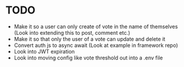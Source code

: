 # TODO

* Make it so a user can only create of vote in the name of themselves (Look into
  extending this to post, comment etc.)
* Make it so that only the user of a vote can update and delete it
* Convert auth js to async await (Look at example in framework repo)
* Look into JWT expiration
* Look into moving config like vote threshold out into a .env file
